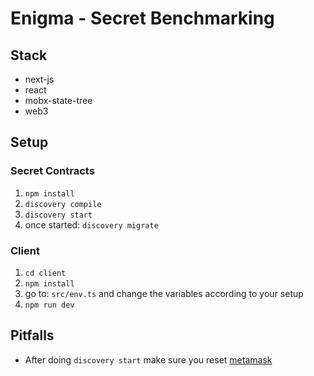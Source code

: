 # Enigma - Secret Benchmarking

## Stack

* next-js
* react
* mobx-state-tree
* web3

## Setup

### Secret Contracts
1. `npm install`
2. `discovery compile`
3. `discovery start`
4. once started: `discovery migrate`

### Client
1. `cd client`
2. `npm install`
3. go to: `src/env.ts` and change the variables according to your setup
4. `npm run dev`

## Pitfalls
- After doing `discovery start` make sure you reset [metamask](https://ethereum.stackexchange.com/questions/44311/reset-metamask-nonce)